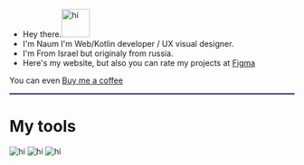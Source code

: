

- Hey there.<img src="https://c.tenor.com/z2xJqhCpneIAAAAM/wave-hand.gif" alt="hi" style="width:50px;height:50px;"></li>
- I'm Naum I'm Web/Kotlin developer / UX visual designer.</li>
- I'm From Israel but originaly from russia.</li>
- Here's my website, but also you can rate my projects at <a  href="https://www.figma.com/@naumchik"> Figma</a></li>


You can even <a  href="https://https://www.buymeacoffee.com/naumchik"> Buy me a coffee</a>

<hr style="height:3px;width:100%;text-align:center;margin-left:0;background-color:#664E88">
<h1> My tools </h1>
<img src="https://i.imgur.com/BsfXO5S.png" alt="hi" ">
<img src="https://i.imgur.com/m8LnheQ.png" alt="hi" ">
<img src="https://i.imgur.com/I1vql7b.png" alt="hi" ">





